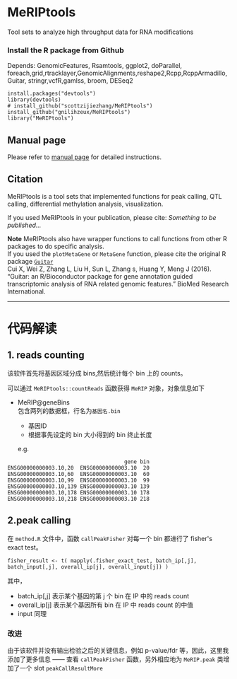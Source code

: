 # MeRIPtools
Tool sets to analyze high throughput data for RNA modifications

### Install the R package from Github

Depends: GenomicFeatures, Rsamtools, ggplot2, doParallel, foreach,grid,rtracklayer,GenomicAlignments,reshape2,Rcpp,RcppArmadillo,
Guitar, stringr,vcfR,gamlss, broom, DESeq2

	install.packages("devtools")
	library(devtools)
	# install_github("scottzijiezhang/MeRIPtools")
	install_github("gnilihzeux/MeRIPtools")
	library("MeRIPtools")

## Manual page

Please refer to [manual page](https://scottzijiezhang.github.io/MeRIPtoolsManual/) for detailed instructions.  

## Citation 
MeRIPtools is a tool sets that implemented functions for peak calling, QTL calling, differential methylation analysis, visualization. 

If you used MeRIPtools in your publication, please cite:
*Something to be published...*

**Note** MeRIPtools also have wrapper functions to call functions from other R packages to do specific analysis.  
If you used the `plotMetaGene` or `MetaGene` function, please cite the original R package [`Guitar`](https://bioconductor.org/packages/release/bioc/html/Guitar.html)  
Cui X, Wei Z, Zhang L, Liu H, Sun L, Zhang s, Huang Y, Meng J (2016). “Guitar: an R/Bioconductor package for gene annotation guided transcriptomic analysis of RNA related genomic features.” BioMed Research International. 


****************

# 代码解读

## 1. reads counting
该软件首先将基因区域分成 bins,然后统计每个 bin 上的 counts。

可以通过 `MeRIPtools::countReads` 函数获得 `MeRIP` 对象，对象信息如下

* MeRIP@geneBins    
包含两列的数据框，行名为`基因名.bin`    
  - 基因ID    
  - 根据事先设定的 bin 大小得到的 bin 终止长度    
 
  e.g.
```
                                     gene bin
ENSG00000000003.10,20  ENSG00000000003.10  20
ENSG00000000003.10,60  ENSG00000000003.10  60
ENSG00000000003.10,99  ENSG00000000003.10  99
ENSG00000000003.10,139 ENSG00000000003.10 139
ENSG00000000003.10,178 ENSG00000000003.10 178
ENSG00000000003.10,218 ENSG00000000003.10 218
```

## 2.peak calling
在 `method.R` 文件中，函数 `callPeakFisher` 对每一个 bin 都进行了 fisher's exact test。

```
fisher_result <- t( mapply(.fisher_exact_test, batch_ip[,j], batch_input[,j], overall_ip[j], overall_input[j]) )
```
其中，
* batch_ip[,j] 表示某个基因的第 j 个 bin 在 IP 中的 reads count
* overall_ip[j] 表示某个基因所有 bin 在 IP 中 reads count 的中值
* input 同理

### 改进

由于该软件并没有输出检验之后的关键信息，例如 p-value/fdr 等，因此，这里我添加了更多信息 
  —— 查看 `callPeakFisher` 函数，另外相应地为 `MeRIP.peak` 类增加了一个 slot `peakCallResultMore`


